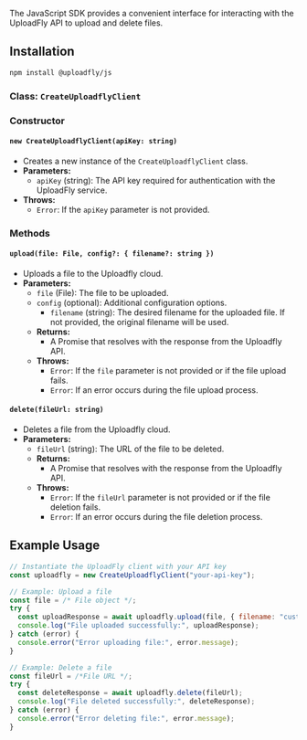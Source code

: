 The JavaScript SDK provides a convenient interface for interacting with the UploadFly API to upload and delete files.

## Installation

```bash
npm install @uploadfly/js
```

### Class: `CreateUploadflyClient`

### Constructor

#### `new CreateUploadflyClient(apiKey: string)`

- Creates a new instance of the `CreateUploadflyClient` class.
- **Parameters:**
  - `apiKey` (string): The API key required for authentication with the UploadFly service.
- **Throws:**
  - `Error`: If the `apiKey` parameter is not provided.

### Methods

#### `upload(file: File, config?: { filename?: string })`

- Uploads a file to the Uploadfly cloud.
- **Parameters:**
  - `file` (File): The file to be uploaded.
  - `config` (optional): Additional configuration options.
    - `filename` (string): The desired filename for the uploaded file. If not provided, the original filename will be used.
  - **Returns:**
    - A Promise that resolves with the response from the Uploadfly API.
  - **Throws:**
    - `Error`: If the `file` parameter is not provided or if the file upload fails.
    - `Error`: If an error occurs during the file upload process.

#### `delete(fileUrl: string)`

- Deletes a file from the Uploadfly cloud.
- **Parameters:**
  - `fileUrl` (string): The URL of the file to be deleted.
  - **Returns:**
    - A Promise that resolves with the response from the Uploadfly API.
  - **Throws:**
    - `Error`: If the `fileUrl` parameter is not provided or if the file deletion fails.
    - `Error`: If an error occurs during the file deletion process.

## Example Usage

```javascript
// Instantiate the UploadFly client with your API key
const uploadfly = new CreateUploadflyClient("your-api-key");

// Example: Upload a file
const file = /* File object */;
try {
  const uploadResponse = await uploadfly.upload(file, { filename: "custom-filename" });
  console.log("File uploaded successfully:", uploadResponse);
} catch (error) {
  console.error("Error uploading file:", error.message);
}

// Example: Delete a file
const fileUrl = /*File URL */;
try {
  const deleteResponse = await uploadfly.delete(fileUrl);
  console.log("File deleted successfully:", deleteResponse);
} catch (error) {
  console.error("Error deleting file:", error.message);
}
```
